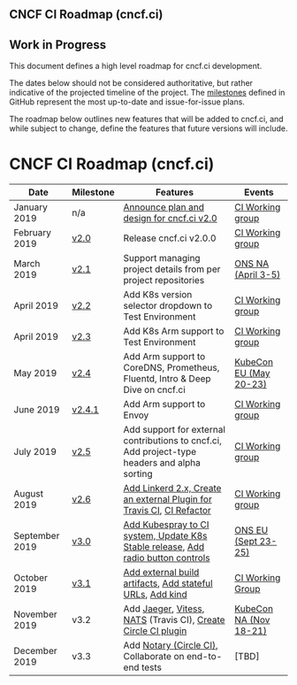 CNCF CI Roadmap (cncf.ci) 
---

## Work in Progress

This document defines a high level roadmap for cncf.ci development.

The dates below should not be considered authoritative, but rather indicative of the projected timeline of the project. The [milestones](https://github.com/crosscloudci/crosscloudci/milestones) defined in GitHub represent the most up-to-date and issue-for-issue plans.

The roadmap below outlines new features that will be added to cncf.ci, and while subject to change, define the features that future versions will include.

# CNCF CI Roadmap (cncf.ci)

| Date | Milestone | Features | Events |
| ----------------- | ----- | ---------------------- | --------------------- |
| January 2019 | n/a | [Announce plan and design for cncf.ci v2.0](https://docs.google.com/presentation/d/1NbRstXKJU7y7rOV60gV4Hg2TY2sM6l3rche73XpiRRk/edit#slide=id.g4c4fbf5639_0_143) | [CI Working group](https://github.com/cncf/wg-ci/blob/master/README.md#meeting-time) |
| February 2019 | [v2.0](https://github.com/crosscloudci/crosscloudci/milestone/1) | Release cncf.ci v2.0.0 | [CI Working group](https://github.com/cncf/wg-ci/blob/master/README.md#meeting-time) |
| March 2019 | [v2.1](https://github.com/crosscloudci/crosscloudci/milestone/2) | Support managing project details from per project repositories | [ONS NA (April 3-5)](https://events.linuxfoundation.org/events/open-networking-summit-north-america-2019/) |
| April 2019 | [v2.2](https://github.com/crosscloudci/crosscloudci/milestone/3) | Add K8s version selector dropdown to Test Environment | [CI Working group](https://github.com/cncf/wg-ci/blob/master/README.md#meeting-time) |
| April 2019 | [v2.3](https://github.com/crosscloudci/crosscloudci/milestone/4) | Add K8s Arm support to Test Environment | [CI Working group](https://github.com/cncf/wg-ci/blob/master/README.md#meeting-time) |
| May 2019 | [v2.4](https://github.com/crosscloudci/crosscloudci/milestone/6) | Add Arm support to CoreDNS, Prometheus, Fluentd, Intro & Deep Dive on cncf.ci | [KubeCon EU (May 20-23)](https://events.linuxfoundation.org/events/kubecon-cloudnativecon-europe-2019/) |
| June 2019 | [v2.4.1](https://github.com/crosscloudci/crosscloudci/labels/v2.4) | Add Arm support to Envoy | [CI Working group](https://github.com/cncf/wg-ci/blob/master/README.md#meeting-time) |
| July 2019 | [v2.5](https://github.com/crosscloudci/crosscloudci/labels/v2.5) | Add support for external contributions to cncf.ci, Add project-type headers and alpha sorting | [CI Working group](https://github.com/cncf/wg-ci/blob/master/README.md#meeting-time) |
| August 2019 | [v2.6](https://github.com/crosscloudci/crosscloudci/labels/v2.6) | [Add Linkerd 2.x, Create an external Plugin for Travis CI](https://github.com/crosscloudci/crosscloudci/milestone/12), [CI Refactor](https://github.com/crosscloudci/crosscloudci/milestone/13) | [CI Working group](https://github.com/cncf/wg-ci/blob/master/README.md#meeting-time) |
| September 2019 | [v3.0](https://github.com/crosscloudci/crosscloudci/labels/v3.0) | [Add Kubespray to CI system, Update K8s Stable release](https://github.com/crosscloudci/crosscloudci/milestone/13), [Add radio button controls](https://github.com/crosscloudci/crosscloudci/milestone/18) | [ONS EU (Sept 23-25)](https://events.linuxfoundation.org/events/open-networking-summit-europe-2019/) |
| October 2019 | [v3.1](https://github.com/crosscloudci/crosscloudci/milestone/11) | [Add external build artifacts](https://github.com/crosscloudci/crosscloudci/milestone/12), [Add stateful URLs](https://github.com/crosscloudci/crosscloudci/milestone/18), [Add kind](https://github.com/crosscloudci/crosscloudci/milestone/13) | [CI Working Group](https://github.com/cncf/wg-ci/blob/master/README.md#meeting-time) |
| November 2019 | v3.2 | Add [Jaeger](https://github.com/crosscloudci/crosscloudci/milestone/15), [Vitess](https://github.com/crosscloudci/crosscloudci/milestone/16), [NATS](https://github.com/crosscloudci/crosscloudci/milestone/17) (Travis CI), [Create Circle CI plugin](https://github.com/crosscloudci/crosscloudci/milestone/19) | [KubeCon NA (Nov 18-21)](https://events.linuxfoundation.org/events/kubecon-cloudnativecon-north-america-2019/) |
| December 2019 | v3.3 | Add [Notary (Circle CI)](https://github.com/crosscloudci/crosscloudci/milestone/22), Collaborate on end-to-end tests | [TBD] |
